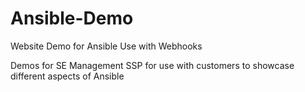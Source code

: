 # Ansible-Demo
Website Demo for Ansible Use with Webhooks

Demos for SE Management SSP for use with customers to showcase different aspects of Ansible
